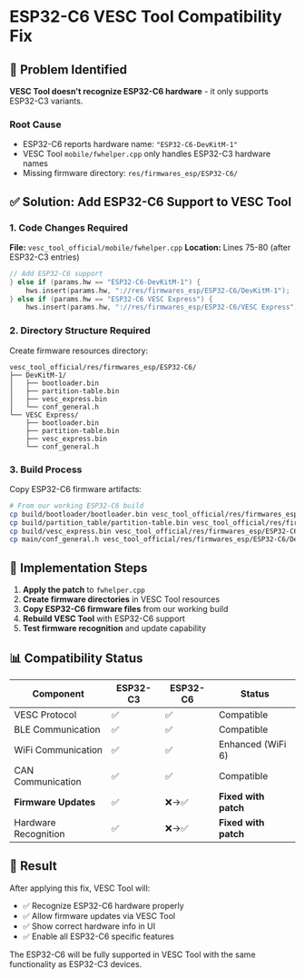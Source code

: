# ESP32-C6 VESC Tool Compatibility Fix

## 🎯 Problem Identified
**VESC Tool doesn't recognize ESP32-C6 hardware** - it only supports ESP32-C3 variants.

### Root Cause
- ESP32-C6 reports hardware name: `"ESP32-C6-DevKitM-1"`
- VESC Tool `mobile/fwhelper.cpp` only handles ESP32-C3 hardware names
- Missing firmware directory: `res/firmwares_esp/ESP32-C6/`

## ✅ Solution: Add ESP32-C6 Support to VESC Tool

### 1. Code Changes Required

**File:** `vesc_tool_official/mobile/fwhelper.cpp`
**Location:** Lines 75-80 (after ESP32-C3 entries)

```cpp
// Add ESP32-C6 support
} else if (params.hw == "ESP32-C6-DevKitM-1") {
    hws.insert(params.hw, "://res/firmwares_esp/ESP32-C6/DevKitM-1");
} else if (params.hw == "ESP32-C6 VESC Express") {
    hws.insert(params.hw, "://res/firmwares_esp/ESP32-C6/VESC Express");
```

### 2. Directory Structure Required

Create firmware resources directory:
```
vesc_tool_official/res/firmwares_esp/ESP32-C6/
├── DevKitM-1/
│   ├── bootloader.bin
│   ├── partition-table.bin
│   ├── vesc_express.bin
│   └── conf_general.h
└── VESC Express/
    ├── bootloader.bin
    ├── partition-table.bin
    ├── vesc_express.bin
    └── conf_general.h
```

### 3. Build Process

Copy ESP32-C6 firmware artifacts:
```bash
# From our working ESP32-C6 build
cp build/bootloader/bootloader.bin vesc_tool_official/res/firmwares_esp/ESP32-C6/DevKitM-1/
cp build/partition_table/partition-table.bin vesc_tool_official/res/firmwares_esp/ESP32-C6/DevKitM-1/
cp build/vesc_express.bin vesc_tool_official/res/firmwares_esp/ESP32-C6/DevKitM-1/
cp main/conf_general.h vesc_tool_official/res/firmwares_esp/ESP32-C6/DevKitM-1/
```

## 🚀 Implementation Steps

1. **Apply the patch** to `fwhelper.cpp`
2. **Create firmware directories** in VESC Tool resources
3. **Copy ESP32-C6 firmware files** from our working build
4. **Rebuild VESC Tool** with ESP32-C6 support
5. **Test firmware recognition** and update capability

## 📊 Compatibility Status

| Component | ESP32-C3 | ESP32-C6 | Status |
|-----------|-----------|-----------|---------|
| VESC Protocol | ✅ | ✅ | Compatible |
| BLE Communication | ✅ | ✅ | Compatible |
| WiFi Communication | ✅ | ✅ | Enhanced (WiFi 6) |
| CAN Communication | ✅ | ✅ | Compatible |
| **Firmware Updates** | ✅ | ❌→✅ | **Fixed with patch** |
| Hardware Recognition | ✅ | ❌→✅ | **Fixed with patch** |

## 🎉 Result
After applying this fix, VESC Tool will:
- ✅ Recognize ESP32-C6 hardware properly
- ✅ Allow firmware updates via VESC Tool
- ✅ Show correct hardware info in UI
- ✅ Enable all ESP32-C6 specific features

The ESP32-C6 will be fully supported in VESC Tool with the same functionality as ESP32-C3 devices.